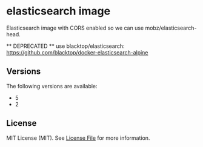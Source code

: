 elasticsearch image
===================

Elasticsearch image with CORS enabled so we can use mobz/elasticsearch-head.

** DEPRECATED ** use blacktop/elasticsearch: https://github.com/blacktop/docker-elasticsearch-alpine

Versions
--------

The following versions are available:
- 5
- 2

License
-------

MIT License (MIT). See [License File](LICENSE.md) for more information.
